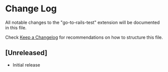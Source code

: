 # Change Log

All notable changes to the "go-to-rails-test" extension will be documented in this file.

Check [Keep a Changelog](http://keepachangelog.com/) for recommendations on how to structure this file.

## [Unreleased]

- Initial release